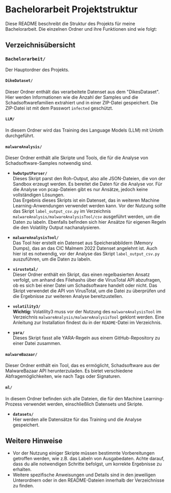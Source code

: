 # Bachelorarbeit Projektstruktur

Diese README beschreibt die Struktur des Projekts für meine Bachelorarbeit. Die einzelnen Ordner und ihre Funktionen sind wie folgt:

## Verzeichnisübersicht

### `Bachelorarbeit/`
Der Hauptordner des Projekts.

#### `DikeDataset/`
Dieser Ordner enthält das verarbeitete Datenset aus dem "DikesDataset". Hier werden Informationen wie die Anzahl der Samples und die Schadsoftwarefamilien extrahiert und in einer ZIP-Datei gespeichert. Die ZIP-Datei ist mit dem Passwort `infected` geschützt.

#### `LLM/`
In diesem Ordner wird das Training des Language Models (LLM) mit Unloth durchgeführt.

#### `malwareAnalysis/`
Dieser Ordner enthält alle Skripte und Tools, die für die Analyse von Schadsoftware-Samples notwendig sind.

- **`hwOutputParser/`**  
   Dieses Skript parst den Roh-Output, also alle JSON-Dateien, die von der Sandbox erzeugt werden. Es bereitet die Daten für die Analyse vor. Für die Analyse von pcap-Dateien gibt es nur Ansätze, jedoch keine vollständigen Lösungen.  
   Das Ergebnis dieses Skripts ist ein Datenset, das in weiteren Machine Learning-Anwendungen verwendet werden kann. Vor der Nutzung sollte das Skript `label_output_csv.py` im Verzeichnis `malwareAnalysis/malwareAnalysisTool/csv` ausgeführt werden, um die Daten zu labeln.
   Ebenfalls befinden sich hier Ansätze für eigenen Regeln die den Volatility Output nachanalysieren.

- **`malwareAnalysisTool/`**  
   Das Tool hier erstellt ein Datenset aus Speicherabbildern (Memory Dumps), das an das CIC Malmem 2022 Datenset angelehnt ist. Auch hier ist es notwendig, vor der Analyse das Skript `label_output_csv.py` auszuführen, um die Daten zu labeln.

- **`virustotal/`**  
   Dieser Ordner enthält ein Skript, das einen regelbasierten Ansatz verfolgt, um anhand des Filehashs über die VirusTotal API abzufragen, ob es sich bei einer Datei um Schadsoftware handelt oder nicht. Das Skript verwendet die API von VirusTotal, um die Datei zu überprüfen und die Ergebnisse zur weiteren Analyse bereitzustellen.

- **`volatility3/`**  
   **Wichtig:** Volatility3 muss vor der Nutzung des `malwareAnalysisTool` im Verzeichnis `malwareAnalysis/malwareAnalysisTool` geklont werden. Eine Anleitung zur Installation findest du in der `README`-Datei im Verzeichnis.

- **`yara/`**  
   Dieses Skript fasst alle YARA-Regeln aus einem GitHub-Repository zu einer Datei zusammen.

#### `malwareBazaar/`
Dieser Ordner enthält ein Tool, das es ermöglicht, Schadsoftware aus der MalwareBazaar API herunterzuladen. Es bietet verschiedene Abfragemöglichkeiten, wie nach Tags oder Signaturen.

#### `ml/`
In diesem Ordner befinden sich alle Dateien, die für den Machine Learning-Prozess verwendet werden, einschließlich Datensets und Skripte.

- **`datasets/`**  
   Hier werden alle Datensätze für das Training und die Analyse gespeichert.

## Weitere Hinweise
- Vor der Nutzung einiger Skripte müssen bestimmte Vorbereitungen getroffen werden, wie z.B. das Labeln von Ausgabedaten. Achte darauf, dass du alle notwendigen Schritte befolgst, um korrekte Ergebnisse zu erhalten.
- Weitere spezifische Anweisungen und Details sind in den jeweiligen Unterordnern oder in den README-Dateien innerhalb der Verzeichnisse zu finden.
